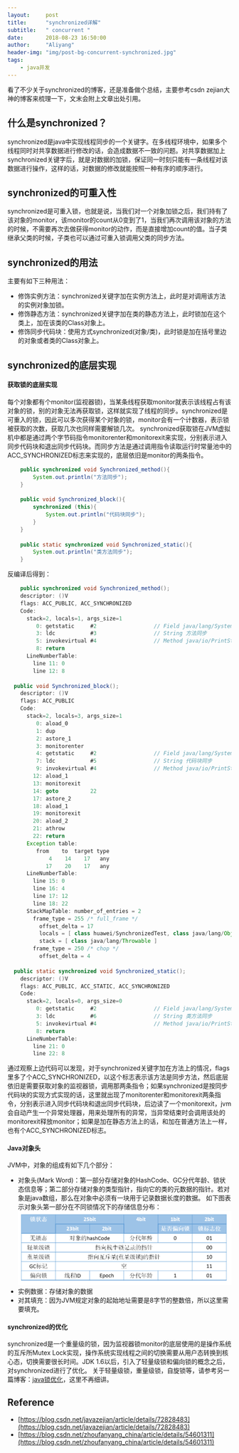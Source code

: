 ```yaml
---
layout:     post
title:      "synchronized详解"
subtitle:   " concurrent "
date:       2018-08-23 16:50:00
author:     "Aliyang"
header-img: "img/post-bg-concurrent-synchronized.jpg"
tags:
    - java并发
---
```

看了不少关于synchronized的博客，还是准备做个总结，主要参考csdn zejian大神的博客来梳理一下，文末会附上文章出处引用。
## 什么是synchronized？
synchronized是java中实现线程同步的一个关键字。在多线程环境中，如果多个线程同时对共享数据进行修改的话，会造成数据不一致的问题。对共享数据加上synchronized关键字后，就是对数据的加锁，保证同一时刻只能有一条线程对该数据进行操作，这样的话，对数据的修改就能按照一种有序的顺序进行。

## synchronized的可重入性
synchronized是可重入锁，也就是说，当我们对一个对象加锁之后，我们持有了该对象的monitor，该monitor的count从0变到了1，当我们再次调用该对象的方法的时候，不需要再次去做获得monitor的动作，而是直接增加count的值。当子类继承父类的时候，子类也可以通过可重入锁调用父类的同步方法。

## synchronized的用法

主要有如下三种用法：

* 修饰实例方法：synchronized关键字加在实例方法上，此时是对调用该方法的实例对象加锁。
* 修饰静态方法：synchronized关键字加在类的静态方法上，此时锁加在这个类上，加在该类的Class对象上。
* 修饰同步代码块：使用方式synchronized(对象/类)，此时锁是加在括号里边的对象或者类的Class对象上。

## synchronized的底层实现
#### 获取锁的底层实现
每个对象都有个monitor(监视器锁)，当某条线程获取monitor就表示该线程占有该对象的锁，别的对象无法再获取锁，这样就实现了线程的同步。synchronized是可重入的锁，因此可以多次获得某个对象的锁，monitor会有一个计数器，表示锁被获取的次数，获取几次也同样需要解锁几次。
synchronized获取锁在JVM虚拟机中都是通过两个字节码指令monitorenter和monitorexit来实现，分别表示进入同步代码块和退出同步代码块。而同步方法是通过调用指令读取运行时常量池中的ACC_SYNCHRONIZED标志来实现的，底层依旧是monitor的两条指令。
``` java
	public synchronized void Synchronized_method(){
        System.out.println("方法同步");
    }

    public void Synchronized_block(){
        synchronized (this){
            System.out.println("代码块同步");
        }
    }

    public static synchronized void Synchronized_static(){
        System.out.println("类方法同步");
    }
```
反编译后得到：
``` java
	public synchronized void Synchronized_method();
    descriptor: ()V
    flags: ACC_PUBLIC, ACC_SYNCHRONIZED
    Code:
      stack=2, locals=1, args_size=1
         0: getstatic     #2                  // Field java/lang/System.out:Ljava/io/PrintStream;
         3: ldc           #3                  // String 方法同步
         5: invokevirtual #4                  // Method java/io/PrintStream.println:(Ljava/lang/String;)V
         8: return
      LineNumberTable:
        line 11: 0
        line 12: 8

  public void Synchronized_block();
    descriptor: ()V
    flags: ACC_PUBLIC
    Code:
      stack=2, locals=3, args_size=1
         0: aload_0
         1: dup
         2: astore_1
         3: monitorenter
         4: getstatic     #2                  // Field java/lang/System.out:Ljava/io/PrintStream;
         7: ldc           #5                  // String 代码块同步
         9: invokevirtual #4                  // Method java/io/PrintStream.println:(Ljava/lang/String;)V
        12: aload_1
        13: monitorexit
        14: goto          22
        17: astore_2
        18: aload_1
        19: monitorexit
        20: aload_2
        21: athrow
        22: return
      Exception table:
         from    to  target type
             4    14    17   any
            17    20    17   any
      LineNumberTable:
        line 15: 0
        line 16: 4
        line 17: 12
        line 18: 22
      StackMapTable: number_of_entries = 2
        frame_type = 255 /* full_frame */
          offset_delta = 17
          locals = [ class huawei/SynchronizedTest, class java/lang/Object ]
          stack = [ class java/lang/Throwable ]
        frame_type = 250 /* chop */
          offset_delta = 4

  public static synchronized void Synchronized_static();
    descriptor: ()V
    flags: ACC_PUBLIC, ACC_STATIC, ACC_SYNCHRONIZED
    Code:
      stack=2, locals=0, args_size=0
         0: getstatic     #2                  // Field java/lang/System.out:Ljava/io/PrintStream;
         3: ldc           #6                  // String 类方法同步
         5: invokevirtual #4                  // Method java/io/PrintStream.println:(Ljava/lang/String;)V
         8: return
      LineNumberTable:
        line 21: 0
        line 22: 8
```
通过观察上边代码可以发现，对于synchronized关键字加在方法上的情况，flags里多了个ACC_SYNCHRONIZED，以这个标志表示该方法是同步方法，然后底层依旧是需要获取对象的监视器锁，调用那两条指令；如果synchronized是按同步代码块的实现方式实现的话，这里就出现了monitorenter和monitorexit两条指令，分别表示进入同步代码块和退出同步代码块，后边读了一个monitorexit，jvm会自动产生一个异常处理器，用来处理所有的异常，当异常结束时会调用该处的monitorexit释放monitor；如果是加在静态方法上的话，和加在普通方法上一样，也有个ACC_SYNCHRONIZED标志。

#### Java对象头
JVM中，对象的组成有如下几个部分：
* 对象头(Mark Word)：第一部分存储对象的HashCode、GC分代年龄、锁状态信息等；第二部分存储对象的类型指针，指向它的类的元数据的指针。若对象是java数组，那么在对象中必须有一块用于记录数据长度的数据。
如下图表示对象头第一部分在不同锁情况下的存储信息分布：
![markword](https://github.com/CoderAssassin/markdownImg/blob/master/Java/markword.jpg?raw=true)
* 实例数据：存储对象的数据
* 对其填充：因为JVM规定对象的起始地址需要是8字节的整数倍，所以这里需要填充。

#### synchronized的优化
synchronized是一个重量级的锁，因为监视器锁monitor的底层使用的是操作系统的互斥所Mutex Lock实现，操作系统实现线程之间的切换需要从用户态转换到核心态，切换需要很长时间。JDK 1.6以后，引入了轻量级锁和偏向锁的概念之后，对synchronized进行了优化。
关于轻量级锁，重量级锁，自旋锁等，请参考另一篇博客：[java锁优化](https://coderassassin.github.io/2018/07/20/jvm-threadsafe/)，这里不再细讲。


## Reference
* [https://blog.csdn.net/javazejian/article/details/72828483](https://blog.csdn.net/javazejian/article/details/72828483)
* [https://blog.csdn.net/zhoufanyang_china/article/details/54601311](https://blog.csdn.net/zhoufanyang_china/article/details/54601311)
